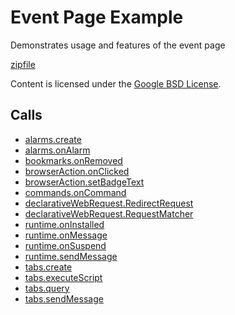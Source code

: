 
Event Page Example
=======

Demonstrates usage and features of the event page

[zipfile](http://developer.chrome.com/extensions/examples/api/eventPage/basic.zip)

Content is licensed under the [Google BSD License](http://code.google.com/google_bsd_license.html).

Calls
-----

* [alarms.create](http://developer.chrome.com/extensions/alarms.html#method-create)
* [alarms.onAlarm](http://developer.chrome.com/extensions/alarms.html#event-onAlarm)
* [bookmarks.onRemoved](http://developer.chrome.com/extensions/bookmarks.html#event-onRemoved)
* [browserAction.onClicked](http://developer.chrome.com/extensions/browserAction.html#event-onClicked)
* [browserAction.setBadgeText](http://developer.chrome.com/extensions/browserAction.html#method-setBadgeText)
* [commands.onCommand](http://developer.chrome.com/extensions/commands.html#event-onCommand)
* [declarativeWebRequest.RedirectRequest](http://developer.chrome.com/extensions/declarativeWebRequest.html#type-RedirectRequest)
* [declarativeWebRequest.RequestMatcher](http://developer.chrome.com/extensions/declarativeWebRequest.html#type-RequestMatcher)
* [runtime.onInstalled](http://developer.chrome.com/extensions/runtime.html#event-onInstalled)
* [runtime.onMessage](http://developer.chrome.com/extensions/runtime.html#event-onMessage)
* [runtime.onSuspend](http://developer.chrome.com/extensions/runtime.html#event-onSuspend)
* [runtime.sendMessage](http://developer.chrome.com/extensions/runtime.html#method-sendMessage)
* [tabs.create](http://developer.chrome.com/extensions/tabs.html#method-create)
* [tabs.executeScript](http://developer.chrome.com/extensions/tabs.html#method-executeScript)
* [tabs.query](http://developer.chrome.com/extensions/tabs.html#method-query)
* [tabs.sendMessage](http://developer.chrome.com/extensions/tabs.html#method-sendMessage)